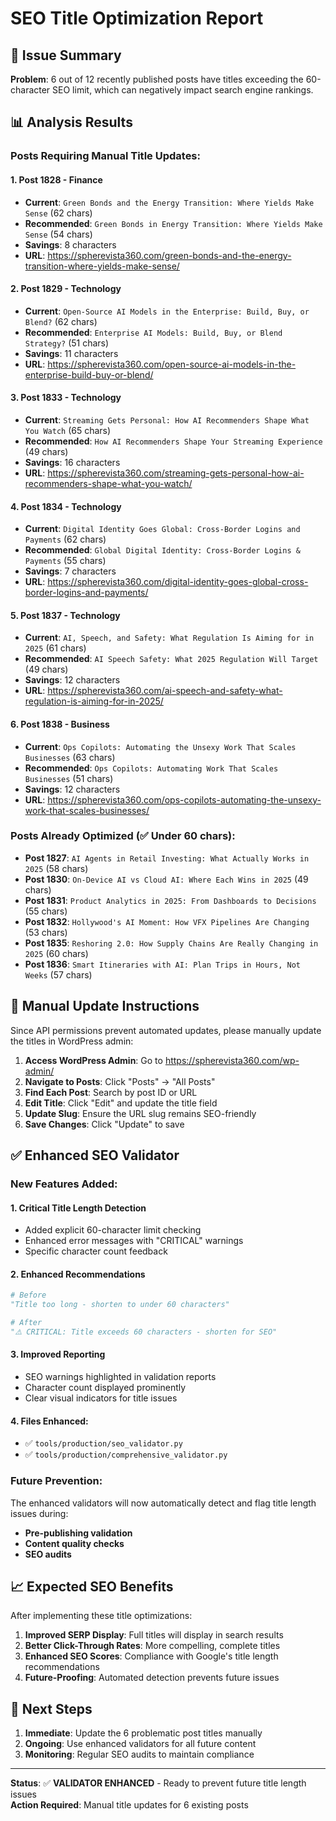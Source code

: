 # SEO Title Optimization Report

## 🎯 Issue Summary
**Problem**: 6 out of 12 recently published posts have titles exceeding the 60-character SEO limit, which can negatively impact search engine rankings.

## 📊 Analysis Results

### Posts Requiring Manual Title Updates:

#### 1. **Post 1828** - Finance
- **Current**: `Green Bonds and the Energy Transition: Where Yields Make Sense` (62 chars)
- **Recommended**: `Green Bonds in Energy Transition: Where Yields Make Sense` (54 chars)
- **Savings**: 8 characters
- **URL**: https://spherevista360.com/green-bonds-and-the-energy-transition-where-yields-make-sense/

#### 2. **Post 1829** - Technology
- **Current**: `Open-Source AI Models in the Enterprise: Build, Buy, or Blend?` (62 chars)
- **Recommended**: `Enterprise AI Models: Build, Buy, or Blend Strategy?` (51 chars)
- **Savings**: 11 characters
- **URL**: https://spherevista360.com/open-source-ai-models-in-the-enterprise-build-buy-or-blend/

#### 3. **Post 1833** - Technology
- **Current**: `Streaming Gets Personal: How AI Recommenders Shape What You Watch` (65 chars)
- **Recommended**: `How AI Recommenders Shape Your Streaming Experience` (49 chars)
- **Savings**: 16 characters
- **URL**: https://spherevista360.com/streaming-gets-personal-how-ai-recommenders-shape-what-you-watch/

#### 4. **Post 1834** - Technology
- **Current**: `Digital Identity Goes Global: Cross-Border Logins and Payments` (62 chars)
- **Recommended**: `Global Digital Identity: Cross-Border Logins & Payments` (55 chars)
- **Savings**: 7 characters
- **URL**: https://spherevista360.com/digital-identity-goes-global-cross-border-logins-and-payments/

#### 5. **Post 1837** - Technology
- **Current**: `AI, Speech, and Safety: What Regulation Is Aiming for in 2025` (61 chars)
- **Recommended**: `AI Speech Safety: What 2025 Regulation Will Target` (49 chars)
- **Savings**: 12 characters
- **URL**: https://spherevista360.com/ai-speech-and-safety-what-regulation-is-aiming-for-in-2025/

#### 6. **Post 1838** - Business
- **Current**: `Ops Copilots: Automating the Unsexy Work That Scales Businesses` (63 chars)
- **Recommended**: `Ops Copilots: Automating Work That Scales Businesses` (51 chars)
- **Savings**: 12 characters
- **URL**: https://spherevista360.com/ops-copilots-automating-the-unsexy-work-that-scales-businesses/

### Posts Already Optimized (✅ Under 60 chars):
- **Post 1827**: `AI Agents in Retail Investing: What Actually Works in 2025` (58 chars)
- **Post 1830**: `On-Device AI vs Cloud AI: Where Each Wins in 2025` (49 chars)
- **Post 1831**: `Product Analytics in 2025: From Dashboards to Decisions` (55 chars)
- **Post 1832**: `Hollywood's AI Moment: How VFX Pipelines Are Changing` (53 chars)
- **Post 1835**: `Reshoring 2.0: How Supply Chains Are Really Changing in 2025` (60 chars)
- **Post 1836**: `Smart Itineraries with AI: Plan Trips in Hours, Not Weeks` (57 chars)

## 🔧 Manual Update Instructions

Since API permissions prevent automated updates, please manually update the titles in WordPress admin:

1. **Access WordPress Admin**: Go to https://spherevista360.com/wp-admin/
2. **Navigate to Posts**: Click "Posts" → "All Posts"
3. **Find Each Post**: Search by post ID or URL
4. **Edit Title**: Click "Edit" and update the title field
5. **Update Slug**: Ensure the URL slug remains SEO-friendly
6. **Save Changes**: Click "Update" to save

## ✅ Enhanced SEO Validator

### New Features Added:

#### 1. **Critical Title Length Detection**
- Added explicit 60-character limit checking
- Enhanced error messages with "CRITICAL" warnings
- Specific character count feedback

#### 2. **Enhanced Recommendations**
```python
# Before
"Title too long - shorten to under 60 characters"

# After  
"⚠️ CRITICAL: Title exceeds 60 characters - shorten for SEO"
```

#### 3. **Improved Reporting**
- SEO warnings highlighted in validation reports
- Character count displayed prominently
- Clear visual indicators for title issues

#### 4. **Files Enhanced**:
- ✅ `tools/production/seo_validator.py`
- ✅ `tools/production/comprehensive_validator.py`

### Future Prevention:

The enhanced validators will now automatically detect and flag title length issues during:
- **Pre-publishing validation**
- **Content quality checks** 
- **SEO audits**

## 📈 Expected SEO Benefits

After implementing these title optimizations:

1. **Improved SERP Display**: Full titles will display in search results
2. **Better Click-Through Rates**: More compelling, complete titles
3. **Enhanced SEO Scores**: Compliance with Google's title length recommendations
4. **Future-Proofing**: Automated detection prevents future issues

## 🚀 Next Steps

1. **Immediate**: Update the 6 problematic post titles manually
2. **Ongoing**: Use enhanced validators for all future content
3. **Monitoring**: Regular SEO audits to maintain compliance

---

**Status**: ✅ **VALIDATOR ENHANCED** - Ready to prevent future title length issues  
**Action Required**: Manual title updates for 6 existing posts